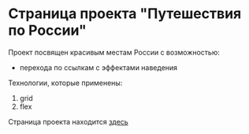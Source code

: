 # Страница проекта "Путешествия по России"
Проект посвящен красивым местам России с возможностью:
* перехода по ссылкам с эффектами наведения

Технологии, которые применены:
1. grid
2. flex

Страница проекта находится [здесь](https://aminoha.github.io/russian-travel/)